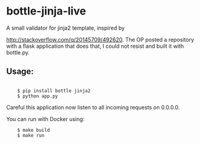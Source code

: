 # bottle-jinja-live

A small validator for jinja2 template, inspired by

http://stackoverflow.com/q/20145709/492620. The OP
posted a repository with a flask application that does that,
I could not resist and built it with bottle.py.

## Usage:

```

	$ pip install bottle jinja2
	$ python app.py

```

Careful this application now listen to all incoming requests on 0.0.0.0.

You can run with Docker using:

```
	$ make build
	$ make run
```
